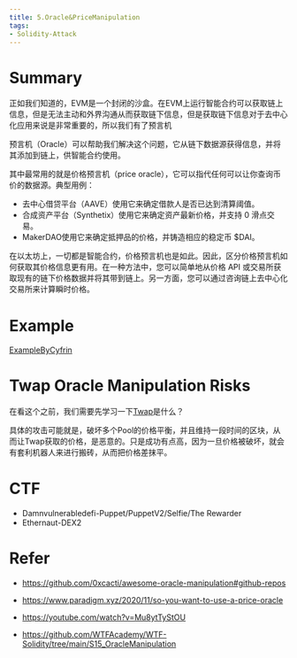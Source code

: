 ```yaml
---
title: 5.Oracle&PriceManipulation
tags:
- Solidity-Attack
---
```

# Summary
正如我们知道的，EVM是一个封闭的沙盒。在EVM上运行智能合约可以获取链上信息，但是无法主动和外界沟通从而获取链下信息，但是获取链下信息对于去中心化应用来说是非常重要的，所以我们有了预言机

预言机（Oracle）可以帮助我们解决这个问题，它从链下数据源获得信息，并将其添加到链上，供智能合约使用。

其中最常用的就是价格预言机（price oracle），它可以指代任何可以让你查询币价的数据源。典型用例：
- 去中心借贷平台（AAVE）使用它来确定借款人是否已达到清算阈值。
- 合成资产平台（Synthetix）使用它来确定资产最新价格，并支持 0 滑点交易。
- MakerDAO使用它来确定抵押品的价格，并铸造相应的稳定币 $DAI。

在以太坊上，一切都是智能合约，价格预言机也是如此。因此，区分价格预言机如何获取其价格信息更有用。在一种方法中，您可以简单地从价格 API 或交易所获取现有的链下价格数据并将其带到链上。另一方面，您可以通过咨询链上去中心化交易所来计算瞬时价格。
# Example
[ExampleByCyfrin](https://github.com/Cyfrin/sc-exploits-minimized)

# Twap Oracle Manipulation Risks
在看这个之前，我们需要先学习一下[Twap](https://kkweb3doc.vercel.app/solidity/Defi/UniswapV2/TWAP)是什么？

具体的攻击可能就是，破坏多个Pool的价格平衡，并且维持一段时间的区块，从而让Twap获取的价格，是恶意的。只是成功有点高，因为一旦价格被破坏，就会有套利机器人来进行搬砖，从而把价格差抹平。

# CTF
- Damnvulnerabledefi-Puppet/PuppetV2/Selfie/The Rewarder
- Ethernaut-DEX2

# Refer
- https://github.com/0xcacti/awesome-oracle-manipulation#github-repos
  
- https://www.paradigm.xyz/2020/11/so-you-want-to-use-a-price-oracle

- https://youtube.com/watch?v=Mu8ytTyStOU

- https://github.com/WTFAcademy/WTF-Solidity/tree/main/S15_OracleManipulation